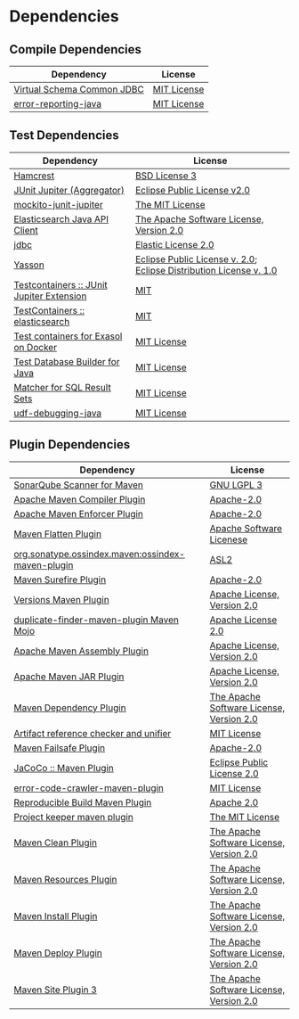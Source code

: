 <!-- @formatter:off -->
# Dependencies

## Compile Dependencies

| Dependency                      | License          |
| ------------------------------- | ---------------- |
| [Virtual Schema Common JDBC][0] | [MIT License][1] |
| [error-reporting-java][2]       | [MIT License][3] |

## Test Dependencies

| Dependency                                      | License                                                                        |
| ----------------------------------------------- | ------------------------------------------------------------------------------ |
| [Hamcrest][4]                                   | [BSD License 3][5]                                                             |
| [JUnit Jupiter (Aggregator)][6]                 | [Eclipse Public License v2.0][7]                                               |
| [mockito-junit-jupiter][8]                      | [The MIT License][9]                                                           |
| [Elasticsearch Java API Client][10]             | [The Apache Software License, Version 2.0][11]                                 |
| [jdbc][12]                                      | [Elastic License 2.0][13]                                                      |
| [Yasson][14]                                    | [Eclipse Public License v. 2.0][15]; [Eclipse Distribution License v. 1.0][16] |
| [Testcontainers :: JUnit Jupiter Extension][17] | [MIT][18]                                                                      |
| [TestContainers :: elasticsearch][17]           | [MIT][18]                                                                      |
| [Test containers for Exasol on Docker][19]      | [MIT License][20]                                                              |
| [Test Database Builder for Java][21]            | [MIT License][22]                                                              |
| [Matcher for SQL Result Sets][23]               | [MIT License][24]                                                              |
| [udf-debugging-java][25]                        | [MIT License][26]                                                              |

## Plugin Dependencies

| Dependency                                              | License                                        |
| ------------------------------------------------------- | ---------------------------------------------- |
| [SonarQube Scanner for Maven][27]                       | [GNU LGPL 3][28]                               |
| [Apache Maven Compiler Plugin][29]                      | [Apache-2.0][11]                               |
| [Apache Maven Enforcer Plugin][30]                      | [Apache-2.0][11]                               |
| [Maven Flatten Plugin][31]                              | [Apache Software Licenese][11]                 |
| [org.sonatype.ossindex.maven:ossindex-maven-plugin][32] | [ASL2][33]                                     |
| [Maven Surefire Plugin][34]                             | [Apache-2.0][11]                               |
| [Versions Maven Plugin][35]                             | [Apache License, Version 2.0][11]              |
| [duplicate-finder-maven-plugin Maven Mojo][36]          | [Apache License 2.0][37]                       |
| [Apache Maven Assembly Plugin][38]                      | [Apache License, Version 2.0][11]              |
| [Apache Maven JAR Plugin][39]                           | [Apache License, Version 2.0][11]              |
| [Maven Dependency Plugin][40]                           | [The Apache Software License, Version 2.0][33] |
| [Artifact reference checker and unifier][41]            | [MIT License][42]                              |
| [Maven Failsafe Plugin][43]                             | [Apache-2.0][11]                               |
| [JaCoCo :: Maven Plugin][44]                            | [Eclipse Public License 2.0][45]               |
| [error-code-crawler-maven-plugin][46]                   | [MIT License][47]                              |
| [Reproducible Build Maven Plugin][48]                   | [Apache 2.0][33]                               |
| [Project keeper maven plugin][49]                       | [The MIT License][50]                          |
| [Maven Clean Plugin][51]                                | [The Apache Software License, Version 2.0][33] |
| [Maven Resources Plugin][52]                            | [The Apache Software License, Version 2.0][33] |
| [Maven Install Plugin][53]                              | [The Apache Software License, Version 2.0][33] |
| [Maven Deploy Plugin][54]                               | [The Apache Software License, Version 2.0][33] |
| [Maven Site Plugin 3][55]                               | [The Apache Software License, Version 2.0][33] |

[0]: https://github.com/exasol/virtual-schema-common-jdbc/
[1]: https://github.com/exasol/virtual-schema-common-jdbc/blob/main/LICENSE
[2]: https://github.com/exasol/error-reporting-java/
[3]: https://github.com/exasol/error-reporting-java/blob/main/LICENSE
[4]: http://hamcrest.org/JavaHamcrest/
[5]: http://opensource.org/licenses/BSD-3-Clause
[6]: https://junit.org/junit5/
[7]: https://www.eclipse.org/legal/epl-v20.html
[8]: https://github.com/mockito/mockito
[9]: https://github.com/mockito/mockito/blob/main/LICENSE
[10]: https://github.com/elastic/elasticsearch-java/
[11]: https://www.apache.org/licenses/LICENSE-2.0.txt
[12]: https://github.com/elastic/elasticsearch.git
[13]: https://raw.githubusercontent.com/elastic/elasticsearch/v8.7.1/licenses/ELASTIC-LICENSE-2.0.txt
[14]: https://projects.eclipse.org/projects/ee4j.yasson
[15]: http://www.eclipse.org/legal/epl-v20.html
[16]: http://www.eclipse.org/org/documents/edl-v10.php
[17]: https://testcontainers.org
[18]: http://opensource.org/licenses/MIT
[19]: https://github.com/exasol/exasol-testcontainers/
[20]: https://github.com/exasol/exasol-testcontainers/blob/main/LICENSE
[21]: https://github.com/exasol/test-db-builder-java/
[22]: https://github.com/exasol/test-db-builder-java/blob/main/LICENSE
[23]: https://github.com/exasol/hamcrest-resultset-matcher/
[24]: https://github.com/exasol/hamcrest-resultset-matcher/blob/main/LICENSE
[25]: https://github.com/exasol/udf-debugging-java/
[26]: https://github.com/exasol/udf-debugging-java/blob/main/LICENSE
[27]: http://sonarsource.github.io/sonar-scanner-maven/
[28]: http://www.gnu.org/licenses/lgpl.txt
[29]: https://maven.apache.org/plugins/maven-compiler-plugin/
[30]: https://maven.apache.org/enforcer/maven-enforcer-plugin/
[31]: https://www.mojohaus.org/flatten-maven-plugin/
[32]: https://sonatype.github.io/ossindex-maven/maven-plugin/
[33]: http://www.apache.org/licenses/LICENSE-2.0.txt
[34]: https://maven.apache.org/surefire/maven-surefire-plugin/
[35]: https://www.mojohaus.org/versions/versions-maven-plugin/
[36]: https://github.com/basepom/duplicate-finder-maven-plugin
[37]: http://www.apache.org/licenses/LICENSE-2.0.html
[38]: https://maven.apache.org/plugins/maven-assembly-plugin/
[39]: https://maven.apache.org/plugins/maven-jar-plugin/
[40]: http://maven.apache.org/plugins/maven-dependency-plugin/
[41]: https://github.com/exasol/artifact-reference-checker-maven-plugin/
[42]: https://github.com/exasol/artifact-reference-checker-maven-plugin/blob/main/LICENSE
[43]: https://maven.apache.org/surefire/maven-failsafe-plugin/
[44]: https://www.jacoco.org/jacoco/trunk/doc/maven.html
[45]: https://www.eclipse.org/legal/epl-2.0/
[46]: https://github.com/exasol/error-code-crawler-maven-plugin/
[47]: https://github.com/exasol/error-code-crawler-maven-plugin/blob/main/LICENSE
[48]: http://zlika.github.io/reproducible-build-maven-plugin
[49]: https://github.com/exasol/project-keeper/
[50]: https://github.com/exasol/project-keeper/blob/main/LICENSE
[51]: http://maven.apache.org/plugins/maven-clean-plugin/
[52]: http://maven.apache.org/plugins/maven-resources-plugin/
[53]: http://maven.apache.org/plugins/maven-install-plugin/
[54]: http://maven.apache.org/plugins/maven-deploy-plugin/
[55]: http://maven.apache.org/plugins/maven-site-plugin/
